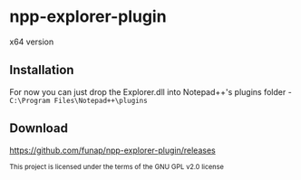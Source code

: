 # npp-explorer-plugin
x64 version

## Installation
For now you can just drop the Explorer.dll into Notepad++'s plugins folder -  
`C:\Program Files\Notepad++\plugins`

## Download
https://github.com/funap/npp-explorer-plugin/releases

<sub>This project is licensed under the terms of the GNU GPL v2.0 license<br/>
